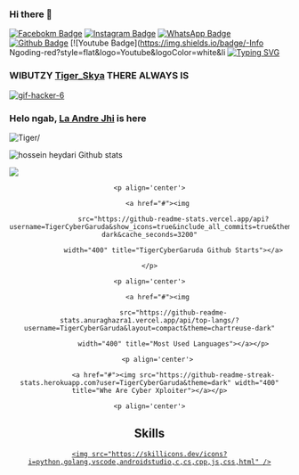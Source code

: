### Hi there 👋

<!--
**TigerCyberGaruda/TigerCyberGaruda** is a ✨ _special_ ✨ repository because its `README.md` (this file) appears on your GitHub profile.

Here are some ideas to get you started:

- 🔭 I’m currently working on ...
- 🌱 I’m currently learning ...
- 👯 I’m looking to collaborate on ...
- 🤔 I’m looking for help with ...
- 💬 Ask me about ...
- 📫 How to reach me: ...
- 😄 Pronouns: ...
- ⚡ Fun fact: ...
-->

[![Facebokm Badge](https://img.shields.io/badge/-facebook.demias-blue?style=flat&logo=Facebook&logoColor=white&link=https://www.facebook.com/profile.php?id=100087543837571.qwerty69/)](https://www.facebook.com/profile.php?id=100087543837571.qwerty69) [![Instagram Badge](https://img.shields.io/badge/-instagram.tiger01_sky-f01397?style=flat&logo=Instagram&logoColor=white&link=https://www.instagram.com/tiger01_sky.qwerty_/)](https://www.instagram.com/tiger01_sky.qwerty_/) [![WhatsApp Badge](https://img.shields.io/badge/-6281331369655-green?style=flat&logo=WhatsApp&logoColor=white&link=https://wa.me/6281331369655/)](https://wa.me/6281331369655/) [![Github Badge](https://img.shields.io/badge/-TigerCyberGaruda-black?style=flat&logo=Github&logoColor=white&link=hthub.com/TigerCyberGaruda/)](https://gi.com/TigerCyberGaruda) [![Youtube Badge](https://img.shields.io/badge/-Info Ngoding-red?style=flat&logo=Youtube&logoColor=white&li
[![Typing SVG](https://readme-typing-svg.herokuapp.com?font=Koulen&size=25&duration=5000&color=light&center=true&vCenter=true&multiline=true&width=600&lines=Selamat+Datang+Digithub+TigerCyberGaruda+Jangan+Lupa+Gunakan+Script+Dengan+Teratur)](https://git.io/typing-svg)

### WIBUTZY [Tiger_Skya]() THERE ALWAYS IS 

<a href='https://postimages.org/' target='_blank'><img src='https://i.postimg.cc/L8Cr9GFp/gif-hacker-6.gif' border='0' alt='gif-hacker-6'/></a>

### Helo ngab, [La Andre Jhi]() is here

<p align=left> <img src=https://komarev.com/ghpvc/?username=TigerCyberGaruda alt=Tiger/> </p>

<img src="https://github-readme-stats.vercel.app/api?username=maskprivate1457&show_icons=true&include_all_commits=true&theme=monokai" alt="hossein heydari Github stats" /><br />

<img src="https://github-readme-stats.vercel.app/api/top-langs/?username=TigerCyberGaruda&layout=compact&theme=monokai&langs_count=50"/><br />

</p>

<div align="center">

	<p align='center'>

		<a href="#"><img

				src="https://github-readme-stats.vercel.app/api?username=TigerCyberGaruda&show_icons=true&include_all_commits=true&theme=chartreuse-dark&cache_seconds=3200"

				width="400" title="TigerCyberGaruda Github Starts"></a>

	</p>

	<p align='center'>

		<a href="#"><img

				src="https://github-readme-stats.anuraghazra1.vercel.app/api/top-langs/?username=TigerCyberGaruda&layout=compact&theme=chartreuse-dark"

				width="400" title="Most Used Languages"></a></p>

        <p align='center'>

                <a href="#"><img src="https://github-readme-streak-stats.herokuapp.com?user=TigerCyberGaruda&theme=dark" width="400" title="Whe Are Cyber Xploiter"></a></p>

	<p align='center'>

<h2 align="center">Skills </h2>

<p align="center">

  <a href="https://skillicons.dev">

    <img src="https://skillicons.dev/icons?i=python,golang,vscode,androidstudio,c,cs,cpp,js,css,html" />

  </a>

</p>

































